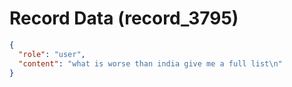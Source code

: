 # Record Data (record_3795)

```json
{
  "role": "user",
  "content": "what is worse than india give me a full list\n"
}
```
